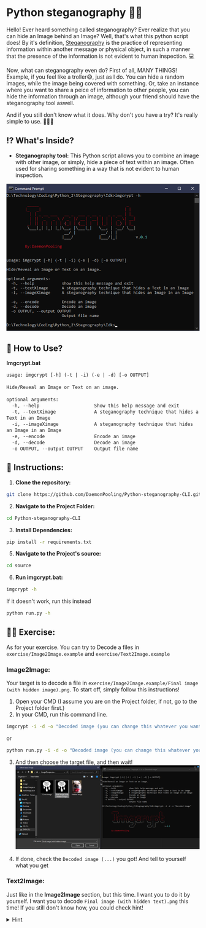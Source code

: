 # Python steganography 🧙‍♂️
Hello! Ever heard something called steganography? Ever realize that you can hide an Image behind an Image? Well, that's what this python script does! By it's definition, [Steganography](https://en.wikipedia.org/wiki/Steganography) is the practice of representing information within another message or physical object, in such a manner that the presence of the information is not evident to human inspection. 💻 

Now, what can steganography even do? 
First of all, MANY THINGS! Example, if you feel like a troller😅, just as I do. You can hide a random images, while the image being covered with something. Or, take an instance where you want to share a peice of information to other people, you can hide the information through an image, although your friend should have the steganography tool aswell. 

And if you still don't know what it does. Why don't you have a try? It's really simple to use. 🚀🚀🚀

## ⁉ What's Inside?
- **Steganography tool:** This Python script allows you to combine an image with other image, or simply, hide a piece of text within an image. Often used for sharing something in a way that is not evident to human inspection.

![](assets/thumb1.png)

## 🚀 How to Use?
**Imgcrypt.bat**

```
usage: imgcrypt [-h] (-t | -i) (-e | -d) [-o OUTPUT]

Hide/Reveal an Image or Text on an image.

optional arguments:
  -h, --help                    Show this help message and exit
  -t, --textXimage              A steganography technique that hides a Text in an Image
  -i, --imageXimage             A steganography technique that hides an Image in an Image
  -e, --encode                  Encode an image
  -d, --decode                  Decode an image
  -o OUTPUT, --output OUTPUT    Output file name
```

## 📜 Instructions:
1. **Clone the repository:**
```bash
git clone https://github.com/DaemonPooling/Python-steganography-CLI.git
```

2. **Navigate to the Project Folder:**
```bash
cd Python-steganography-CLI
```

3. **Install Dependencies:**
```bash
pip install -r requirements.txt
```

5. **Navigate to the Project's source:**
```bash
cd source
```

6. **Run imgcrypt.bat:**
```bash
imgcrypt -h 
```

If it doesn't work, run this instead
```bash
python run.py -h
```

## 🤸‍♀️ Exercise:
As for your exercise. You can try to Decode a files in `exercise/Image2Image.example` and `exercise/Text2Image.example`

### Image2Image:
Your target is to decode a file in `exercise/Image2Image.example/Final image (with hidden image).png`. To start off, simply follow this instructions!
1. Open your CMD (I assume you are on the Project folder, if not, go to the Project folder first.)
2. In your CMD, run this command line.
```bash
imgcrypt -i -d -o "Decoded image (you can change this whatever you want)"
```
or
```bash
python run.py -i -d -o "Decoded image (you can change this whatever you want)"
```
3. And then choose the target file, and then wait!
![Alt text](assets/image2imageTutorialPick1.png)

4. If done, check the `Decoded image (...)` you got! And tell to yourself what you get

### Text2Image:
Just like in the **Image2Image** section, but this time. I want you to do it by yourself. I want you to decode `Final image (with hidden text).png` this time! If you still don't know how, you could check hint!
<details>
  <summary>Hint</summary>
  
  Just like in Image2Image. Just run this bash code! 
  ```bash
  imgcrypt -t -d -o "Decoded text"
  ```
  or
  ```bash
  python run.py -i -d -o "Decoded image (you can change this whatever you want)"
  ```
</details>
